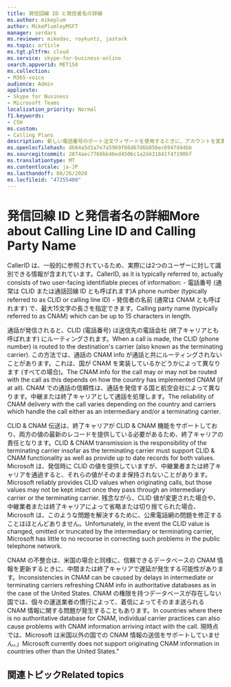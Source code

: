 ```yaml
---
title: 発信回線 ID と発信者名の詳細
ms.author: mikeplum
author: MikePlumleyMSFT
manager: serdars
ms.reviewer: mikedav, roykuntz, jastark
ms.topic: article
ms.tgt.pltfrm: cloud
ms.service: skype-for-business-online
search.appverid: MET150
ms.collection:
- M365-voice
audience: Admin
appliesto:
- Skype for Business
- Microsoft Teams
localization_priority: Normal
f1.keywords:
- CSH
ms.custom:
- Calling Plans
description: 新しい電話番号のポート注文ウィザードを使用するときに、アカウントを変更できる認証済みユーザーを追加する必要がある理由について説明します。
ms.openlocfilehash: db64a5d1a7e7a5969f66d67d6b056ec6947d44bb
ms.sourcegitcommit: 2874aec7768bb46ed4506c1a2d431841f47190bf
ms.translationtype: MT
ms.contentlocale: ja-JP
ms.lasthandoff: 08/26/2020
ms.locfileid: "47255400"
---
```

# <a name="more-about-calling-line-id-and-calling-party-name"></a><span data-ttu-id="62f92-103">発信回線 ID と発信者名の詳細</span><span class="sxs-lookup"><span data-stu-id="62f92-103">More about Calling Line ID and Calling Party Name</span></span>

<span data-ttu-id="62f92-104">CallerID は、一般的に参照されているため、実際には2つのユーザーに対して識別できる情報が含まれています。</span><span class="sxs-lookup"><span data-stu-id="62f92-104">CallerID, as it is typically referred to, actually consists of two user-facing identifiable pieces of information:</span></span>
    - <span data-ttu-id="62f92-105">電話番号 (通常は CLID または通話回線 ID とも呼ばれます)</span><span class="sxs-lookup"><span data-stu-id="62f92-105">A phone number (typically referred to as CLID or calling line ID)</span></span> 
    - <span data-ttu-id="62f92-106">発信者の名前 (通常は CNAM とも呼ばれます) で、最大15文字の長さを指定できます。</span><span class="sxs-lookup"><span data-stu-id="62f92-106">Calling party name (typically referred to as CNAM) which can be up to 15 characters in length.</span></span> 

<span data-ttu-id="62f92-107">通話が発信されると、CLID (電話番号) は送信先の電話会社 (終了キャリアとも呼ばれます) にルーティングされます。</span><span class="sxs-lookup"><span data-stu-id="62f92-107">When a call is made, the CLID (phone number) is routed to the destination's carrier (also known as the terminating carrier).</span></span> <span data-ttu-id="62f92-108">この方法では、通話の CNAM info が通話と共にルーティングされないことがあります。これは、国が CNAM を実装しているかどうかによって異なります (すべての場合)。</span><span class="sxs-lookup"><span data-stu-id="62f92-108">The CNAM info for the call may or may not be routed with the call as this depends on how the country has implemented CNAM (if at all).</span></span> <span data-ttu-id="62f92-109">CNAM での通話の信頼性は、通話を発信する国と航空会社によって異なります。中継または終了キャリアとして通話を処理します。</span><span class="sxs-lookup"><span data-stu-id="62f92-109">The reliability of CNAM delivery with the call varies depending on the country and carriers which handle the call either as an intermediary and/or a terminating carrier.</span></span> 

<span data-ttu-id="62f92-110">CLID & CNAM 伝送は、終了キャリアが CLID & CNAM 機能をサポートしており、両方の値の最新のレコードを提供している必要があるため、終了キャリアの責任となります。</span><span class="sxs-lookup"><span data-stu-id="62f92-110">CLID & CNAM transmission is the responsibility of the terminating carrier insofar as the terminating carrier must support CLID & CNAM functionality as well as provide up to date records for both values.</span></span> <span data-ttu-id="62f92-111">Microsoft は、発信時に CLID の値を提供していますが、中継業者または終了キャリアを通過すると、それらの値がそのまま保持されないことがあります。</span><span class="sxs-lookup"><span data-stu-id="62f92-111">Microsoft reliably provides CLID values when originating calls, but those values may not be kept intact once they pass through an intermediary carrier or the terminating carrier.</span></span> <span data-ttu-id="62f92-112">残念ながら、CLID 値が変更された場合や、中継業者または終了キャリアによって省略または切り捨てられた場合、Microsoft は、このような問題を解決するために、公衆電話網の問題を修正することはほとんどありません。</span><span class="sxs-lookup"><span data-stu-id="62f92-112">Unfortunately, in the event the CLID value is changed, omitted or truncated by the intermediary or terminating carrier, Microsoft has little to no recourse in correcting such problems in the public telephone network.</span></span>

<span data-ttu-id="62f92-113">CNAM の不整合は、米国の場合と同様に、信頼できるデータベースの CNAM 情報を更新するときに、中間または終了キャリアで遅延が発生する可能性があります。</span><span class="sxs-lookup"><span data-stu-id="62f92-113">Inconsistencies in CNAM can be caused by delays in intermediate or terminating carriers refreshing CNAM info in authoritative databases as in the case of the United States.</span></span> <span data-ttu-id="62f92-114">CNAM の権限を持つデータベースが存在しない国では、個々の運送業者の慣行によって、着信によってそのまま送られる CNAM 情報に関する問題が発生することもあります。</span><span class="sxs-lookup"><span data-stu-id="62f92-114">In countries where there is no authoritative database for CNAM, individual carrier practices can also cause problems with CNAM information arriving intact with the call.</span></span> <span data-ttu-id="62f92-115">現時点では、Microsoft は米国以外の国での CNAM 情報の送信をサポートしていません。」</span><span class="sxs-lookup"><span data-stu-id="62f92-115">Microsoft currently does not support originating CNAM information in countries other than the United States."</span></span>

## <a name="related-topics"></a><span data-ttu-id="62f92-116">関連トピック</span><span class="sxs-lookup"><span data-stu-id="62f92-116">Related topics</span></span>


